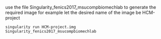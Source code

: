 use the file Singularity_fenics2017_msucompbiomechlab to generate the required image
for example let the desired name of the image be HCM-project
```
singularity run HCM-project.img Singularity_fenics2017_msucompbiomechlab
```
